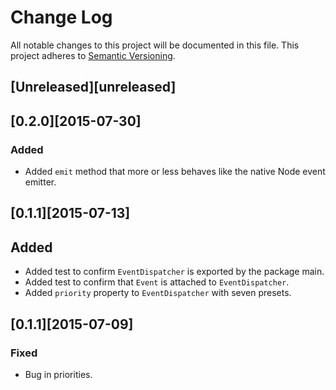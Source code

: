 # Change Log
All notable changes to this project will be documented in this file.
This project adheres to [Semantic Versioning](http://semver.org/).

## [Unreleased][unreleased]

## [0.2.0][2015-07-30]
### Added
- Added `emit` method that more or less behaves like the native Node event emitter.

## [0.1.1][2015-07-13]
## Added
- Added test to confirm `EventDispatcher` is exported by the package main.
- Added test to confirm that `Event` is attached to `EventDispatcher`.
- Added `priority` property to `EventDispatcher` with seven presets.

## [0.1.1][2015-07-09]
### Fixed
- Bug in priorities.
